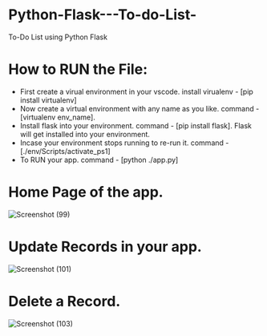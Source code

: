 # Python-Flask---To-do-List-
To-Do List using Python Flask 
# How to RUN the File:
* First create a virual environment in your vscode.
install virualenv - [pip install virtualenv]
* Now create a virtual environment with any name as you like.
command - [virtualenv env_name].
* Install flask into your environment.
command - [pip install flask].
Flask will get installed into your environment.
* Incase your environment stops running to re-run it.
command - [./env/Scripts/activate_ps1]
* To RUN your app.
command - [python ./app.py]

# Home Page of the app.
![Screenshot (99)](https://github.com/user-attachments/assets/7173ebb3-f743-4142-82db-d46f84187565)

# Update Records in your app.
![Screenshot (101)](https://github.com/user-attachments/assets/db163cea-ba83-4140-8705-2ebd70102127)

# Delete a Record.
![Screenshot (103)](https://github.com/user-attachments/assets/4b2946fc-6f05-4191-ad64-6be38e8caf0f)

